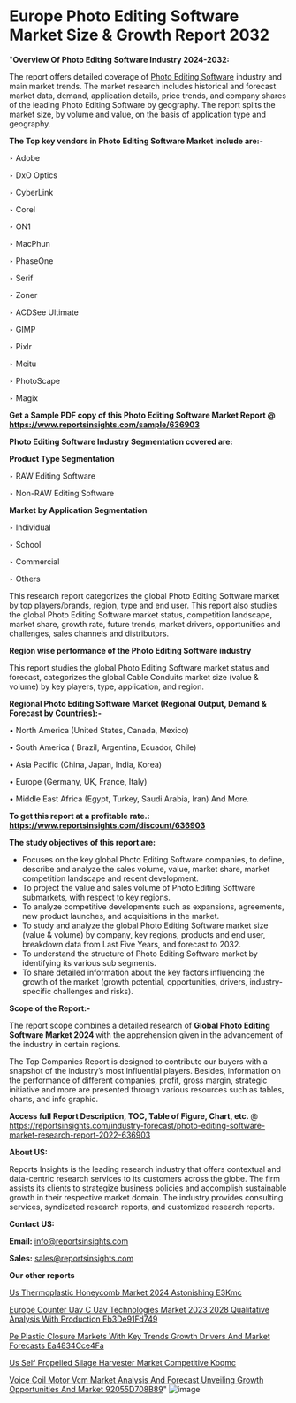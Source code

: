 # Europe Photo Editing Software Market Size & Growth Report 2032

"<strong>Overview Of Photo Editing Software Industry 2024-2032:</strong>

The report offers detailed coverage of <a href=https://www.reportsinsights.com/sample/636903>Photo Editing Software</a> industry and main market trends. The market research includes historical and forecast market data, demand, application details, price trends, and company shares of the leading Photo Editing Software by geography. The report splits the market size, by volume and value, on the basis of application type and geography.

<strong>The Top key vendors in Photo Editing Software Market include are:- </strong>

‣ Adobe

‣ DxO Optics

‣ CyberLink

‣ Corel

‣ ON1

‣ MacPhun

‣ PhaseOne

‣ Serif

‣ Zoner

‣ ACDSee Ultimate

‣ GIMP

‣ Pixlr

‣ Meitu

‣ PhotoScape

‣ Magix

<strong>Get a Sample PDF copy of this Photo Editing Software Market Report </strong><strong>@ <a href=https://www.reportsinsights.com/sample/636903 style=color:#0000ff;>https://www.reportsinsights.com/sample/636903</a> </strong>

<strong>Photo Editing Software Industry Segmentation covered are:</strong>

<strong>Product Type Segmentation</strong>

‣    RAW Editing Software

‣ Non-RAW Editing Software

<strong>Market by Application Segmentation</strong>

‣   Individual

‣ School

‣ Commercial

‣ Others

This research report categorizes the global Photo Editing Software market by top players/brands, region, type and end user. This report also studies the global Photo Editing Software market status, competition landscape, market share, growth rate, future trends, market drivers, opportunities and challenges, sales channels and distributors.

<strong>Region wise performance of the Photo Editing Software industry</strong><strong> </strong>

This report studies the global Photo Editing Software market status and forecast, categorizes the global Cable Conduits market size (value &amp; volume) by key players, type, application, and region. 

<strong>Regional Photo Editing Software Market (Regional Output, Demand &amp; Forecast by Countries):-</strong>

• North America (United States, Canada, Mexico)

• South America ( Brazil, Argentina, Ecuador, Chile)

• Asia Pacific (China, Japan, India, Korea)

• Europe (Germany, UK, France, Italy)

• Middle East Africa (Egypt, Turkey, Saudi Arabia, Iran) And More.

<strong>To get this report at a profitable rate.: <a href=https://www.reportsinsights.com/discount/636903 style=color:#0000ff;>https://www.reportsinsights.com/discount/636903</a></strong>

<strong>The study objectives of this report are:</strong>
<ul>
  <li>Focuses on the key global Photo Editing Software companies, to define, describe and analyze the sales volume, value, market share, market competition landscape and recent development.</li>
  <li>To project the value and sales volume of Photo Editing Software submarkets, with respect to key regions.</li>
  <li>To analyze competitive developments such as expansions, agreements, new product launches, and acquisitions in the market.</li>
  <li>To study and analyze the global Photo Editing Software market size (value &amp; volume) by company, key regions, products and end user, breakdown data from Last Five Years, and forecast to 2032.</li>
  <li>To understand the structure of Photo Editing Software market by identifying its various sub segments.</li>
  <li>To share detailed information about the key factors influencing the growth of the market (growth potential, opportunities, drivers, industry-specific challenges and risks).</li>
</ul>
<strong>Scope of the Report:-</strong><strong> </strong>

The report scope combines a detailed research of <strong>Global Photo Editing Software Market 2024 </strong>with the apprehension given in the advancement of the industry in certain regions.

The Top Companies Report is designed to contribute our buyers with a snapshot of the industry’s most influential players. Besides, information on the performance of different companies, profit, gross margin, strategic initiative and more are presented through various resources such as tables, charts, and info graphic.

<strong>Access full Report Description, TOC, Table of Figure, Chart, etc. </strong>@   <a href=https://reportsinsights.com/industry-forecast/photo-editing-software-market-research-report-2022-636903 style=color:#0000ff;>https://reportsinsights.com/industry-forecast/photo-editing-software-market-research-report-2022-636903</a>

<strong>About US:</strong>

Reports Insights is the leading research industry that offers contextual and data-centric research services to its customers across the globe. The firm assists its clients to strategize business policies and accomplish sustainable growth in their respective market domain. The industry provides consulting services, syndicated research reports, and customized research reports.

<strong>Contact US:</strong>

<p class=""""><b>Email:</b> <a href=mailto:info@reportsinsights.com>info@reportsinsights.com</a></p>
<p class=""""><b>Sales:</b> <a href=mailto:sales@reportsinsights.com>sales@reportsinsights.com</a></p>

<strong>Our other reports</strong>

<a href=https://www.linkedin.com/pulse/us-thermoplastic-honeycomb-market-2024-astonishing-e3kmc/>Us Thermoplastic Honeycomb Market 2024 Astonishing E3Kmc</a>

<a href=https://medium.com/@aanarkumar6/europe-counter-uav-c-uav-technologies-market-2023-2028-qualitative-analysis-with-production-eb3de91fd749>Europe Counter Uav C Uav Technologies Market 2023 2028 Qualitative Analysis With Production Eb3De91Fd749</a>

<a href=https://medium.com/@jadhaosuchit578/pe-plastic-closure-markets-with-key-trends-growth-drivers-and-market-forecasts-ea4834cce4fa>Pe Plastic Closure Markets With Key Trends Growth Drivers And Market Forecasts Ea4834Cce4Fa</a>

<a href=https://www.linkedin.com/pulse/us-self-propelled-silage-harvester-market-competitive-koqmc/>Us Self Propelled Silage Harvester Market Competitive Koqmc</a>

<a href=https://medium.com/@gd336335/voice-coil-motor-vcm-market-analysis-and-forecast-unveiling-growth-opportunities-and-market-92055d708b89>Voice Coil Motor Vcm Market Analysis And Forecast Unveiling Growth Opportunities And Market 92055D708B89</a>"
![image](https://github.com/aakesh123242/RIMarket/assets/158431203/6478c004-16d3-4be6-8f05-fcae3d6d6412)

